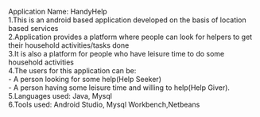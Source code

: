 Application Name:  HandyHelp</br>
1.This is an android based application developed on the basis of location based services
</br>2.Application provides a platform where people can look for helpers to get their household activities/tasks done
</br>3.It is also a platform for people who have leisure time to do some household activities
</br>4.The users for this application can be: 
</br>	 - A person looking for some help(Help Seeker) 
</br>	 - A person having some leisure time and willing to help(Help Giver). 
</br>5.Languages used: Java, Mysql
</br>6.Tools used: Android Studio, Mysql Workbench,Netbeans
